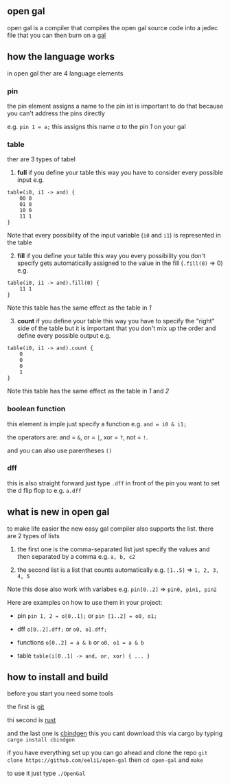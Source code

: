 ## open gal

open gal is a compiler that compiles the open gal source code into a jedec file that you can then burn on a [gal](https://en.wikipedia.org/wiki/Generic_array_logic)

## how the language works

in open gal ther are 4 language elements

### pin

the pin element assigns a name to the pin ist is important to do that because you can't address the pins directly

e.g. `pin 1 = a;` this assigns this name _a_ to the pin _1_ on your gal

### table

ther are 3 types of tabel

1. **full** if you define your table this way you have to consider every possible input e.g.

```
table(i0, i1 -> and) {
    00 0
    01 0
    10 0
    11 1
}
```

Note that every possibility of the input variable (`i0` and `i1`) is represented in the table

2. **fill** if you define your table this way you every possibility you don't specify gets automatically assigned to the value in the fill (`.fill(0)` => 0) e.g.

```
table(i0, i1 -> and).fill(0) {
    11 1
}
```

Note this table has the same effect as the table in _1_

3. **count** if you define your table this way you have to specify the "right" side of the table but it is important that you don't mix up the order and define every possible output e.g.

```
table(i0, i1 -> and).count {
    0
    0
    0
    1
}
```

Note this table has the same effect as the table in _1_ and _2_

### boolean function

this element is imple just specify a function e.g. `and = i0 & i1;`

the operators are: and = `&`, or = `|`, xor = `?`, not = `!`.

and you can also use parentheses `()`

### dff

this is also straight forward just type `.dff` in front of the pin you want to set the d flip flop to e.g. `a.dff`

## what is new in open gal

to make life easier the new easy gal compiler also supports the list. there are 2 types of lists

1. the first one is the comma-separated list just specify the values and then separated by a comma e.g. `a, b, c2`

2. the second list is a list that counts automatically e.g. `[1..5]` => `1, 2, 3, 4, 5`

Note this dose also work with variabes e.g. `pin[0..2]` => `pin0, pin1, pin2`

Here are examples on how to use them in your project:

- pin `pin 1, 2 = o[0..1];` or `pin [1..2] = o0, o1;`

- dff `o[0..2].dff;` or `o0, o1.dff;`

- functions `o[0..2] = a & b` or `o0, o1 = a & b`

- table `table(i[0..1] -> and, or, xor) { ... }`

## how to install and build

before you start you need some tools

the first is [git](https://git-scm.com/downloads)

thi second is [rust](https://www.rust-lang.org/tools/install)

and the last one is [cbindgen](https://crates.io/crates/cbindgen) this you cant download this via cargo by typing `cargo install cbindgen`

if you have everything set up you can go ahead and clone the repo `git clone https://github.com/eeli1/open-gal` then `cd open-gal` and `make`

to use it just type `./OpenGal`